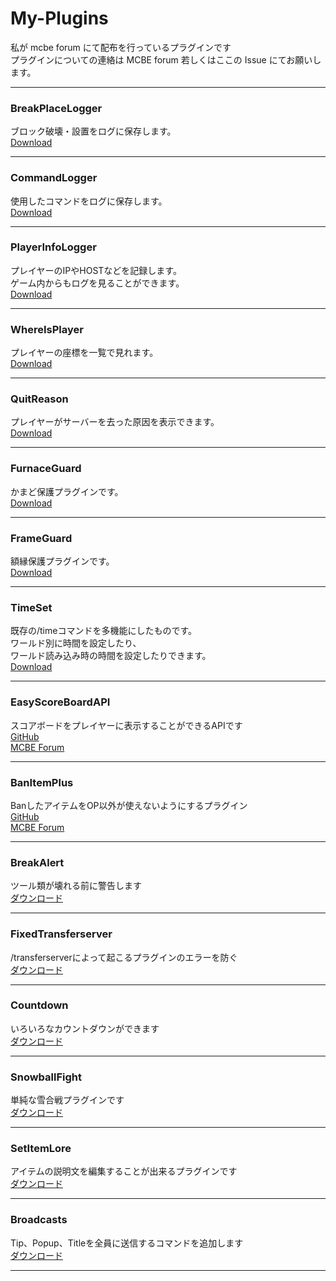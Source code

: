 # My-Plugins
私が mcbe forum にて配布を行っているプラグインです  
プラグインについての連絡は MCBE forum 若しくはここの Issue にてお願いします。
***
### BreakPlaceLogger
ブロック破壊・設置をログに保存します。  
[Download](https://forum.mcbe.jp/resources/296/)
***


### CommandLogger
使用したコマンドをログに保存します。  
[Download](https://forum.mcbe.jp/resources/294/)
***


### PlayerInfoLogger
プレイヤーのIPやHOSTなどを記録します。  
ゲーム内からもログを見ることができます。  
[Download](https://forum.mcbe.jp/resources/381/)
***


### WhereIsPlayer
プレイヤーの座標を一覧で見れます。  
[Download](https://forum.mcbe.jp/resources/293/)
***


### QuitReason
プレイヤーがサーバーを去った原因を表示できます。  
[Download](https://forum.mcbe.jp/resources/382/)
***


### FurnaceGuard
かまど保護プラグインです。  
[Download](https://forum.mcbe.jp/resources/380/)
***


### FrameGuard
額縁保護プラグインです。  
[Download](https://forum.mcbe.jp/resources/323/)
***


### TimeSet
既存の/timeコマンドを多機能にしたものです。  
ワールド別に時間を設定したり、  
ワールド読み込み時の時間を設定したりできます。  
[Download](https://forum.mcbe.jp/resources/397/)
***

### EasyScoreBoardAPI
スコアボードをプレイヤーに表示することができるAPIです  
[GitHub](https://github.com/Saisana299/EasyScoreboardAPI)  
[MCBE Forum](https://forum.mcbe.jp/resources/403/)
***

### BanItemPlus
BanしたアイテムをOP以外が使えないようにするプラグイン  
[GitHub](https://github.com/Saisana299/BanItemPlus)  
[MCBE Forum](https://forum.mcbe.jp/resources/406/)
***

### BreakAlert
ツール類が壊れる前に警告します  
[ダウンロード](https://forum.mcbe.jp/resources/408/)
***

### FixedTransferserver
/transferserverによって起こるプラグインのエラーを防ぐ  
[ダウンロード](https://forum.mcbe.jp/resources/410/)
***

### Countdown
いろいろなカウントダウンができます  
[ダウンロード](https://forum.mcbe.jp/resources/449/)
***

### SnowballFight
単純な雪合戦プラグインです  
[ダウンロード](https://forum.mcbe.jp/resources/443/)
***

### SetItemLore
アイテムの説明文を編集することが出来るプラグインです  
[ダウンロード](https://forum.mcbe.jp/resources/446/)
***

### Broadcasts
Tip、Popup、Titleを全員に送信するコマンドを追加します  
[ダウンロード](https://forum.mcbe.jp/resources/445/)
***
